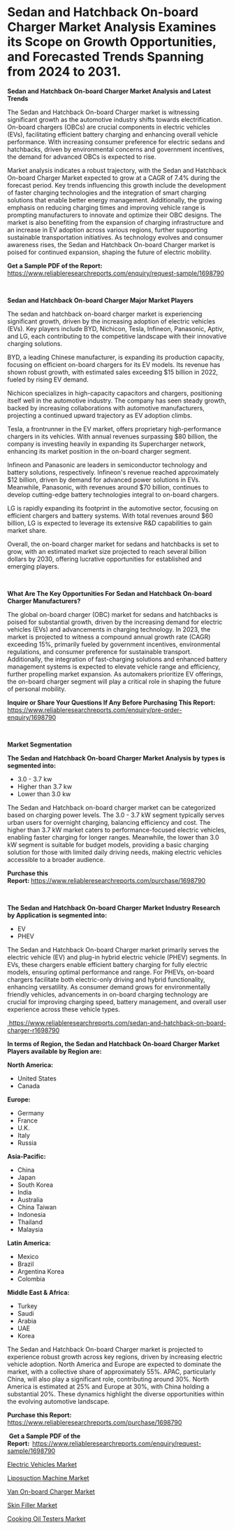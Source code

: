 <p><h1>Sedan and Hatchback On-board Charger Market Analysis Examines its Scope on Growth Opportunities, and Forecasted Trends Spanning from 2024 to 2031.</h1></p><p><strong>Sedan and Hatchback On-board Charger Market Analysis and Latest Trends</strong></p>
<p><p>The Sedan and Hatchback On-board Charger market is witnessing significant growth as the automotive industry shifts towards electrification. On-board chargers (OBCs) are crucial components in electric vehicles (EVs), facilitating efficient battery charging and enhancing overall vehicle performance. With increasing consumer preference for electric sedans and hatchbacks, driven by environmental concerns and government incentives, the demand for advanced OBCs is expected to rise.</p><p>Market analysis indicates a robust trajectory, with the Sedan and Hatchback On-board Charger Market expected to grow at a CAGR of 7.4% during the forecast period. Key trends influencing this growth include the development of faster charging technologies and the integration of smart charging solutions that enable better energy management. Additionally, the growing emphasis on reducing charging times and improving vehicle range is prompting manufacturers to innovate and optimize their OBC designs. The market is also benefiting from the expansion of charging infrastructure and an increase in EV adoption across various regions, further supporting sustainable transportation initiatives. As technology evolves and consumer awareness rises, the Sedan and Hatchback On-board Charger market is poised for continued expansion, shaping the future of electric mobility.</p></p>
<p><strong>Get a Sample PDF of the Report:&nbsp;</strong> <a href="https://www.reliableresearchreports.com/enquiry/request-sample/1698790?utm_campaign=32&utm_medium=2&utm_source=Github&utm_content=ia&utm_term=20102024&utm_id=sedan-and-hatchback-on-board-charger">https://www.reliableresearchreports.com/enquiry/request-sample/1698790</a></p>
<p>&nbsp;</p>
<p><strong>Sedan and Hatchback On-board Charger Major Market Players</strong></p>
<p><p>The sedan and hatchback on-board charger market is experiencing significant growth, driven by the increasing adoption of electric vehicles (EVs). Key players include BYD, Nichicon, Tesla, Infineon, Panasonic, Aptiv, and LG, each contributing to the competitive landscape with their innovative charging solutions.</p><p>BYD, a leading Chinese manufacturer, is expanding its production capacity, focusing on efficient on-board chargers for its EV models. Its revenue has shown robust growth, with estimated sales exceeding $15 billion in 2022, fueled by rising EV demand.</p><p>Nichicon specializes in high-capacity capacitors and chargers, positioning itself well in the automotive industry. The company has seen steady growth, backed by increasing collaborations with automotive manufacturers, projecting a continued upward trajectory as EV adoption climbs.</p><p>Tesla, a frontrunner in the EV market, offers proprietary high-performance chargers in its vehicles. With annual revenues surpassing $80 billion, the company is investing heavily in expanding its Supercharger network, enhancing its market position in the on-board charger segment.</p><p>Infineon and Panasonic are leaders in semiconductor technology and battery solutions, respectively. Infineon's revenue reached approximately $12 billion, driven by demand for advanced power solutions in EVs. Meanwhile, Panasonic, with revenues around $70 billion, continues to develop cutting-edge battery technologies integral to on-board chargers.</p><p>LG is rapidly expanding its footprint in the automotive sector, focusing on efficient chargers and battery systems. With total revenues around $60 billion, LG is expected to leverage its extensive R&D capabilities to gain market share.</p><p>Overall, the on-board charger market for sedans and hatchbacks is set to grow, with an estimated market size projected to reach several billion dollars by 2030, offering lucrative opportunities for established and emerging players.</p></p>
<p>&nbsp;</p>
<p><strong>What Are The Key Opportunities For Sedan and Hatchback On-board Charger Manufacturers?</strong></p>
<p><p>The global on-board charger (OBC) market for sedans and hatchbacks is poised for substantial growth, driven by the increasing demand for electric vehicles (EVs) and advancements in charging technology. In 2023, the market is projected to witness a compound annual growth rate (CAGR) exceeding 15%, primarily fueled by government incentives, environmental regulations, and consumer preference for sustainable transport. Additionally, the integration of fast-charging solutions and enhanced battery management systems is expected to elevate vehicle range and efficiency, further propelling market expansion. As automakers prioritize EV offerings, the on-board charger segment will play a critical role in shaping the future of personal mobility.</p></p>
<p><strong>Inquire or Share Your Questions If Any Before Purchasing This Report:</strong> <a href="https://www.reliableresearchreports.com/enquiry/pre-order-enquiry/1698790?utm_campaign=32&utm_medium=2&utm_source=Github&utm_content=ia&utm_term=20102024&utm_id=sedan-and-hatchback-on-board-charger">https://www.reliableresearchreports.com/enquiry/pre-order-enquiry/1698790</a></p>
<p>&nbsp;</p>
<p><strong>Market Segmentation</strong></p>
<p><strong>The Sedan and Hatchback On-board Charger Market Analysis by types is segmented into:</strong></p>
<p><ul><li>3.0 - 3.7 kw</li><li>Higher than 3.7 kw</li><li>Lower than 3.0 kw</li></ul></p>
<p><p>The Sedan and Hatchback on-board charger market can be categorized based on charging power levels. The 3.0 - 3.7 kW segment typically serves urban users for overnight charging, balancing efficiency and cost. The higher than 3.7 kW market caters to performance-focused electric vehicles, enabling faster charging for longer ranges. Meanwhile, the lower than 3.0 kW segment is suitable for budget models, providing a basic charging solution for those with limited daily driving needs, making electric vehicles accessible to a broader audience.</p></p>
<p><strong>Purchase this Report:&nbsp;</strong><a href="https://www.reliableresearchreports.com/purchase/1698790?utm_campaign=32&utm_medium=2&utm_source=Github&utm_content=ia&utm_term=20102024&utm_id=sedan-and-hatchback-on-board-charger">https://www.reliableresearchreports.com/purchase/1698790</a></p>
<p>&nbsp;</p>
<p><strong>The Sedan and Hatchback On-board Charger Market Industry Research by Application is segmented into:</strong></p>
<p><ul><li>EV</li><li>PHEV</li></ul></p>
<p><p>The Sedan and Hatchback On-board Charger market primarily serves the electric vehicle (EV) and plug-in hybrid electric vehicle (PHEV) segments. In EVs, these chargers enable efficient battery charging for fully electric models, ensuring optimal performance and range. For PHEVs, on-board chargers facilitate both electric-only driving and hybrid functionality, enhancing versatility. As consumer demand grows for environmentally friendly vehicles, advancements in on-board charging technology are crucial for improving charging speed, battery management, and overall user experience across these vehicle types.</p></p>
<p><a href="https://www.reliableresearchreports.com/sedan-and-hatchback-on-board-charger-r1698790?utm_campaign=32&utm_medium=2&utm_source=Github&utm_content=ia&utm_term=20102024&utm_id=sedan-and-hatchback-on-board-charger">&nbsp;https://www.reliableresearchreports.com/sedan-and-hatchback-on-board-charger-r1698790</a></p>
<p><strong>In terms of Region, the Sedan and Hatchback On-board Charger Market Players available by Region are:</strong></p>
<p>
    <p> <strong> North America: </strong>
        <ul>
            <li>United States</li>
            <li>Canada</li>
        </ul>
        </p> 
    <p> <strong> Europe: </strong>
        <ul>
            <li>Germany</li>
            <li>France</li>
            <li>U.K.</li>
            <li>Italy</li>
            <li>Russia</li>
        </ul>
        </p> 
    <p> <strong> Asia-Pacific: </strong>
        <ul>
            <li>China</li>
            <li>Japan</li>
            <li>South Korea</li>
            <li>India</li>
            <li>Australia</li>
            <li>China Taiwan</li>
            <li>Indonesia</li>
            <li>Thailand</li>
            <li>Malaysia</li>
        </ul>
        </p> 
    <p> <strong> Latin America: </strong>
        <ul>
            <li>Mexico</li>
            <li>Brazil</li>
            <li>Argentina Korea</li>
            <li>Colombia</li>
        </ul>
        </p> 
    <p> <strong> Middle East & Africa: </strong>
        <ul>
            <li>Turkey</li>
            <li>Saudi</li>
            <li>Arabia</li>
            <li>UAE</li>
            <li>Korea</li>
        </ul>
    </p>
    </p>
<p><p>The Sedan and Hatchback On-board Charger market is projected to experience robust growth across key regions, driven by increasing electric vehicle adoption. North America and Europe are expected to dominate the market, with a collective share of approximately 55%. APAC, particularly China, will also play a significant role, contributing around 30%. North America is estimated at 25% and Europe at 30%, with China holding a substantial 20%. These dynamics highlight the diverse opportunities within the evolving automotive landscape.</p></p>
<p><strong>Purchase this Report: </strong><a href="https://www.reliableresearchreports.com/purchase/1698790?utm_campaign=32&utm_medium=2&utm_source=Github&utm_content=ia&utm_term=20102024&utm_id=sedan-and-hatchback-on-board-charger">https://www.reliableresearchreports.com/purchase/1698790</a></p>
<p>&nbsp;<strong>Get a Sample PDF of the Report:&nbsp;&nbsp;</strong><a href="https://www.reliableresearchreports.com/enquiry/request-sample/1698790?utm_campaign=32&utm_medium=2&utm_source=Github&utm_content=ia&utm_term=20102024&utm_id=sedan-and-hatchback-on-board-charger">https://www.reliableresearchreports.com/enquiry/request-sample/1698790</a></p>
<p><strong></strong></p>
<p><p><a href="https://github.com/AlbertGonzalez266/Market-Research-Report-List-1/blob/main/electric-vehicles-market.md?utm_campaign=32&utm_medium=2&utm_source=Github&utm_content=ia&utm_term=20102024&utm_id=sedan-and-hatchback-on-board-charger">Electric Vehicles Market</a></p><p><a href="https://www.linkedin.com/pulse/liposuction-machine-market-analysis-report-global-insights-hojjf?utm_campaign=32&utm_medium=2&utm_source=Github&utm_content=ia&utm_term=20102024&utm_id=sedan-and-hatchback-on-board-charger">Liposuction Machine Market</a></p><p><a href="https://github.com/JavierDDowns/Market-Research-Report-List-1/blob/main/van-on-board-charger-market.md?utm_campaign=32&utm_medium=2&utm_source=Github&utm_content=ia&utm_term=20102024&utm_id=sedan-and-hatchback-on-board-charger">Van On-board Charger Market</a></p><p><a href="https://www.linkedin.com/pulse/future-innovation-global-skin-filler-market-growth-opportunities-g9dsc?utm_campaign=32&utm_medium=2&utm_source=Github&utm_content=ia&utm_term=20102024&utm_id=sedan-and-hatchback-on-board-charger">Skin Filler Market</a></p><p><a href="https://issuu.com/reportprime-2/docs/cooking-oil-testers-market-size-203_b6773b544a2472?utm_campaign=32&utm_medium=2&utm_source=Github&utm_content=ia&utm_term=20102024&utm_id=sedan-and-hatchback-on-board-charger">Cooking Oil Testers Market</a></p></p>
